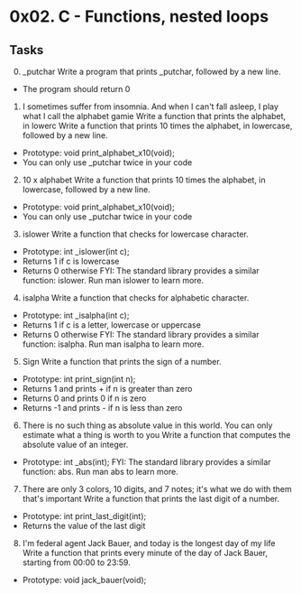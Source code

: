 # 0x02. C - Functions, nested loops
## Tasks
0. _putchar
Write a program that prints _putchar, followed by a new line.
- The program should return 0
1. I sometimes suffer from insomnia. And when I can't fall asleep, I play what I call the alphabet gamie
Write a function that prints the alphabet, in lowerc
Write a function that prints 10 times the alphabet, in lowercase, followed by a new line.
- Prototype: void print_alphabet_x10(void);
- You can only use _putchar twice in your code
2. 10 x alphabet
Write a function that prints 10 times the alphabet, in lowercase, followed by a new line.
- Prototype: void print_alphabet_x10(void);
- You can only use _putchar twice in your code
3. islower
Write a function that checks for lowercase character.
- Prototype: int _islower(int c);
- Returns 1 if c is lowercase
- Returns 0 otherwise
FYI: The standard library provides a similar function: islower. Run man islower to learn more.
4. isalpha
Write a function that checks for alphabetic character.
- Prototype: int _isalpha(int c);
- Returns 1 if c is a letter, lowercase or uppercase
- Returns 0 otherwise
FYI: The standard library provides a similar function: isalpha. Run man isalpha to learn more.
5. Sign
Write a function that prints the sign of a number.
- Prototype: int print_sign(int n);
- Returns 1 and prints + if n is greater than zero
- Returns 0 and prints 0 if n is zero
- Returns -1 and prints - if n is less than zero
6. There is no such thing as absolute value in this world. You can only estimate what a thing is worth to you
Write a function that computes the absolute value of an integer.
- Prototype: int _abs(int);
FYI: The standard library provides a similar function: abs. Run man abs to learn more.
7. There are only 3 colors, 10 digits, and 7 notes; it's what we do with them that's important
Write a function that prints the last digit of a number.
- Prototype: int print_last_digit(int);
- Returns the value of the last digit
8. I'm federal agent Jack Bauer, and today is the longest day of my life
Write a function that prints every minute of the day of Jack Bauer, starting from 00:00 to 23:59.
- Prototype: void jack_bauer(void);
